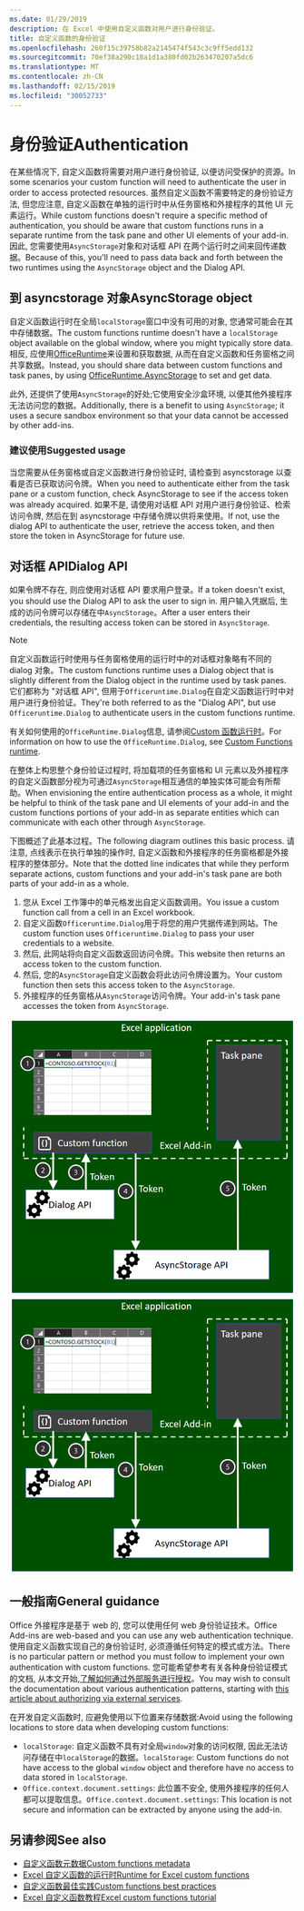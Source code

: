 ```yaml
---
ms.date: 01/29/2019
description: 在 Excel 中使用自定义函数对用户进行身份验证。
title: 自定义函数的身份验证
ms.openlocfilehash: 260f15c39758b82a2145474f543c3c9ff5edd132
ms.sourcegitcommit: 70ef38a290c18a1d1a380fd02b263470207a5dc6
ms.translationtype: MT
ms.contentlocale: zh-CN
ms.lasthandoff: 02/15/2019
ms.locfileid: "30052733"
---
```

# <a name="authentication"></a><span data-ttu-id="355d0-103">身份验证</span><span class="sxs-lookup"><span data-stu-id="355d0-103">Authentication</span></span>

<span data-ttu-id="355d0-104">在某些情况下, 自定义函数将需要对用户进行身份验证, 以便访问受保护的资源。</span><span class="sxs-lookup"><span data-stu-id="355d0-104">In some scenarios your custom function will need to authenticate the user in order to access protected resources.</span></span> <span data-ttu-id="355d0-105">虽然自定义函数不需要特定的身份验证方法, 但您应注意, 自定义函数在单独的运行时中从任务窗格和外接程序的其他 UI 元素运行。</span><span class="sxs-lookup"><span data-stu-id="355d0-105">While custom functions doesn't require a specific method of authentication, you should be aware that custom functions runs in a separate runtime from the task pane and other UI elements of your add-in.</span></span> <span data-ttu-id="355d0-106">因此, 您需要使用`AsyncStorage`对象和对话框 API 在两个运行时之间来回传递数据。</span><span class="sxs-lookup"><span data-stu-id="355d0-106">Because of this, you'll need to pass data back and forth between the two runtimes using the `AsyncStorage` object and the Dialog API.</span></span>
  
## <a name="asyncstorage-object"></a><span data-ttu-id="355d0-107">到 asyncstorage 对象</span><span class="sxs-lookup"><span data-stu-id="355d0-107">AsyncStorage object</span></span>

<span data-ttu-id="355d0-108">自定义函数运行时在全局`localStorage`窗口中没有可用的对象, 您通常可能会在其中存储数据。</span><span class="sxs-lookup"><span data-stu-id="355d0-108">The custom functions runtime doesn't have a `localStorage` object available on the global window, where you might typically store data.</span></span> <span data-ttu-id="355d0-109">相反, 应使用[OfficeRuntime](https://docs.microsoft.com/javascript/api/office-runtime/officeruntime.asyncstorage)来设置和获取数据, 从而在自定义函数和任务窗格之间共享数据。</span><span class="sxs-lookup"><span data-stu-id="355d0-109">Instead, you should share data between custom functions and task panes, by using [OfficeRuntime.AsyncStorage](https://docs.microsoft.com/javascript/api/office-runtime/officeruntime.asyncstorage) to set and get data.</span></span> 

<span data-ttu-id="355d0-110">此外, 还提供了使用`AsyncStorage`的好处;它使用安全沙盒环境, 以便其他外接程序无法访问您的数据。</span><span class="sxs-lookup"><span data-stu-id="355d0-110">Additionally, there is a benefit to using `AsyncStorage`; it uses a secure sandbox environment so that your data cannot be accessed by other add-ins.</span></span>  

### <a name="suggested-usage"></a><span data-ttu-id="355d0-111">建议使用</span><span class="sxs-lookup"><span data-stu-id="355d0-111">Suggested usage</span></span>

<span data-ttu-id="355d0-112">当您需要从任务窗格或自定义函数进行身份验证时, 请检查到 asyncstorage 以查看是否已获取访问令牌。</span><span class="sxs-lookup"><span data-stu-id="355d0-112">When you need to authenticate either from the task pane or a custom function, check AsyncStorage to see if the access token was already acquired.</span></span> <span data-ttu-id="355d0-113">如果不是, 请使用对话框 API 对用户进行身份验证、检索访问令牌, 然后在到 asyncstorage 中存储令牌以供将来使用。</span><span class="sxs-lookup"><span data-stu-id="355d0-113">If not, use the dialog API to authenticate the user, retrieve the access token, and then store the token in AsyncStorage for future use.</span></span>

## <a name="dialog-api"></a><span data-ttu-id="355d0-114">对话框 API</span><span class="sxs-lookup"><span data-stu-id="355d0-114">Dialog API</span></span>

<span data-ttu-id="355d0-115">如果令牌不存在, 则应使用对话框 API 要求用户登录。</span><span class="sxs-lookup"><span data-stu-id="355d0-115">If a token doesn't exist, you should use the Dialog API to ask the user to sign in.</span></span> <span data-ttu-id="355d0-116">用户输入凭据后, 生成的访问令牌可以存储在中`AsyncStorage`。</span><span class="sxs-lookup"><span data-stu-id="355d0-116">After a user enters their credentials, the resulting access token can be stored in `AsyncStorage`.</span></span>

> [!NOTE]
> <span data-ttu-id="355d0-117">自定义函数运行时使用与任务窗格使用的运行时中的对话框对象略有不同的 dialog 对象。</span><span class="sxs-lookup"><span data-stu-id="355d0-117">The custom functions runtime uses a Dialog object that is slightly different from the Dialog object in the runtime used by task panes.</span></span> <span data-ttu-id="355d0-118">它们都称为 "对话框 API", 但用于`Officeruntime.Dialog`在自定义函数运行时中对用户进行身份验证。</span><span class="sxs-lookup"><span data-stu-id="355d0-118">They're both referred to as the "Dialog API", but use `Officeruntime.Dialog` to authenticate users in the custom functions runtime.</span></span>

<span data-ttu-id="355d0-119">有关如何使用的`OfficeRuntime.Dialog`信息, 请参阅[Custom 函数运行时](https://docs.microsoft.com/en-us/office/dev/add-ins/excel/custom-functions-runtime?view=office-js#displaying-a-dialog-box)。</span><span class="sxs-lookup"><span data-stu-id="355d0-119">For information on how to use the `OfficeRuntime.Dialog`, see [Custom Functions runtime](https://docs.microsoft.com/en-us/office/dev/add-ins/excel/custom-functions-runtime?view=office-js#displaying-a-dialog-box).</span></span>

<span data-ttu-id="355d0-120">在整体上构思整个身份验证过程时, 将加载项的任务窗格和 UI 元素以及外接程序的自定义函数部分视为可通过`AsyncStorage`相互通信的单独实体可能会有所帮助。</span><span class="sxs-lookup"><span data-stu-id="355d0-120">When envisioning the entire authentication process as a whole, it might be helpful to think of the task pane and UI elements of your add-in and the custom functions portions of your add-in as separate entities which can communicate with each other through `AsyncStorage`.</span></span>

<span data-ttu-id="355d0-121">下图概述了此基本过程。</span><span class="sxs-lookup"><span data-stu-id="355d0-121">The following diagram outlines this basic process.</span></span> <span data-ttu-id="355d0-122">请注意, 点线表示在执行单独的操作时, 自定义函数和外接程序的任务窗格都是外接程序的整体部分。</span><span class="sxs-lookup"><span data-stu-id="355d0-122">Note that the dotted line indicates that while they perform separate actions, custom functions and your add-in's task pane are both parts of your add-in as a whole.</span></span>

1. <span data-ttu-id="355d0-123">您从 Excel 工作簿中的单元格发出自定义函数调用。</span><span class="sxs-lookup"><span data-stu-id="355d0-123">You issue a custom function call from a cell in an Excel workbook.</span></span>
2. <span data-ttu-id="355d0-124">自定义函数`Officeruntime.Dialog`用于将您的用户凭据传递到网站。</span><span class="sxs-lookup"><span data-stu-id="355d0-124">The custom function uses `Officeruntime.Dialog` to pass your user credentials to a website.</span></span>
3. <span data-ttu-id="355d0-125">然后, 此网站将向自定义函数返回访问令牌。</span><span class="sxs-lookup"><span data-stu-id="355d0-125">This website then returns an access token to the custom function.</span></span>
4. <span data-ttu-id="355d0-126">然后, 您的`AsyncStorage`自定义函数会将此访问令牌设置为。</span><span class="sxs-lookup"><span data-stu-id="355d0-126">Your custom function then sets this access token to the `AsyncStorage`.</span></span>
5. <span data-ttu-id="355d0-127">外接程序的任务窗格从`AsyncStorage`访问令牌。</span><span class="sxs-lookup"><span data-stu-id="355d0-127">Your add-in's task pane accesses the token from `AsyncStorage`.</span></span>

<span data-ttu-id="355d0-128">![协同工作的自定义函数、OfficeRuntime 和任务窗格的关系图。](../images/Authdiagram.png "身份验证图。")</span><span class="sxs-lookup"><span data-stu-id="355d0-128">![Diagram of custom functions, OfficeRuntime, and task panes working together.](../images/Authdiagram.png "Authentication diagram.")</span></span>

## <a name="general-guidance"></a><span data-ttu-id="355d0-129">一般指南</span><span class="sxs-lookup"><span data-stu-id="355d0-129">General guidance</span></span>

<span data-ttu-id="355d0-130">Office 外接程序是基于 web 的, 您可以使用任何 web 身份验证技术。</span><span class="sxs-lookup"><span data-stu-id="355d0-130">Office Add-ins are web-based and you can use any web authentication technique.</span></span> <span data-ttu-id="355d0-131">使用自定义函数实现自己的身份验证时, 必须遵循任何特定的模式或方法。</span><span class="sxs-lookup"><span data-stu-id="355d0-131">There is no particular pattern or method you must follow to implement your own authentication with custom functions.</span></span> <span data-ttu-id="355d0-132">您可能希望参考有关各种身份验证模式的文档, 从本文开始,[了解如何通过外部服务进行授权](https://docs.microsoft.com/en-us/office/dev/add-ins/develop/auth-external-add-ins?view=office-js)。</span><span class="sxs-lookup"><span data-stu-id="355d0-132">You may wish to consult the documentation about various authentication patterns, starting with [this article about authorizing via external services](https://docs.microsoft.com/en-us/office/dev/add-ins/develop/auth-external-add-ins?view=office-js).</span></span>  

<span data-ttu-id="355d0-133">在开发自定义函数时, 应避免使用以下位置来存储数据:</span><span class="sxs-lookup"><span data-stu-id="355d0-133">Avoid using the following locations to store data when developing custom functions:</span></span>  

- <span data-ttu-id="355d0-134">`localStorage`: 自定义函数不具有对全局`window`对象的访问权限, 因此无法访问存储在中`localStorage`的数据。</span><span class="sxs-lookup"><span data-stu-id="355d0-134">`localStorage`: Custom functions do not have access to the global `window` object and therefore have no access to data     stored in `localStorage`.</span></span>
- <span data-ttu-id="355d0-135">`Office.context.document.settings`: 此位置不安全, 使用外接程序的任何人都可以提取信息。</span><span class="sxs-lookup"><span data-stu-id="355d0-135">`Office.context.document.settings`:  This location is not secure and information can be extracted by anyone using the     add-in.</span></span>

## <a name="see-also"></a><span data-ttu-id="355d0-136">另请参阅</span><span class="sxs-lookup"><span data-stu-id="355d0-136">See also</span></span>

* [<span data-ttu-id="355d0-137">自定义函数元数据</span><span class="sxs-lookup"><span data-stu-id="355d0-137">Custom functions metadata</span></span>](custom-functions-json.md)
* [<span data-ttu-id="355d0-138">Excel 自定义函数的运行时</span><span class="sxs-lookup"><span data-stu-id="355d0-138">Runtime for Excel custom functions</span></span>](custom-functions-runtime.md)
* [<span data-ttu-id="355d0-139">自定义函数最佳实践</span><span class="sxs-lookup"><span data-stu-id="355d0-139">Custom functions best practices</span></span>](custom-functions-best-practices.md)
* [<span data-ttu-id="355d0-140">Excel 自定义函数教程</span><span class="sxs-lookup"><span data-stu-id="355d0-140">Excel custom functions tutorial</span></span>](excel-tutorial-custom-functions.md)
